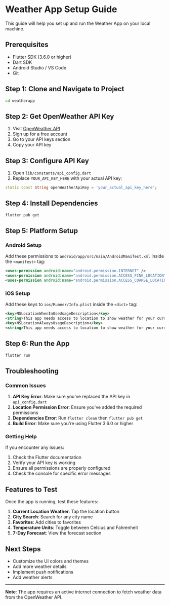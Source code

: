 # Weather App Setup Guide

This guide will help you set up and run the Weather App on your local machine.

## Prerequisites

- Flutter SDK (3.6.0 or higher)
- Dart SDK
- Android Studio / VS Code
- Git

## Step 1: Clone and Navigate to Project

```bash
cd weatherapp
```

## Step 2: Get OpenWeather API Key

1. Visit [OpenWeather API](https://openweathermap.org/api)
2. Sign up for a free account
3. Go to your API keys section
4. Copy your API key

## Step 3: Configure API Key

1. Open `lib/constants/api_config.dart`
2. Replace `YOUR_API_KEY_HERE` with your actual API key:

```dart
static const String openWeatherApiKey = 'your_actual_api_key_here';
```

## Step 4: Install Dependencies

```bash
flutter pub get
```

## Step 5: Platform Setup

### Android Setup

Add these permissions to `android/app/src/main/AndroidManifest.xml` inside the `<manifest>` tag:

```xml
<uses-permission android:name="android.permission.INTERNET" />
<uses-permission android:name="android.permission.ACCESS_FINE_LOCATION" />
<uses-permission android:name="android.permission.ACCESS_COARSE_LOCATION" />
```

### iOS Setup

Add these keys to `ios/Runner/Info.plist` inside the `<dict>` tag:

```xml
<key>NSLocationWhenInUseUsageDescription</key>
<string>This app needs access to location to show weather for your current location.</string>
<key>NSLocationAlwaysUsageDescription</key>
<string>This app needs access to location to show weather for your current location.</string>
```

## Step 6: Run the App

```bash
flutter run
```

## Troubleshooting

### Common Issues

1. **API Key Error**: Make sure you've replaced the API key in `api_config.dart`
2. **Location Permission Error**: Ensure you've added the required permissions
3. **Dependencies Error**: Run `flutter clean` then `flutter pub get`
4. **Build Error**: Make sure you're using Flutter 3.6.0 or higher

### Getting Help

If you encounter any issues:

1. Check the Flutter documentation
2. Verify your API key is working
3. Ensure all permissions are properly configured
4. Check the console for specific error messages

## Features to Test

Once the app is running, test these features:

1. **Current Location Weather**: Tap the location button
2. **City Search**: Search for any city name
3. **Favorites**: Add cities to favorites
4. **Temperature Units**: Toggle between Celsius and Fahrenheit
5. **7-Day Forecast**: View the forecast section

## Next Steps

- Customize the UI colors and themes
- Add more weather details
- Implement push notifications
- Add weather alerts

---

**Note**: The app requires an active internet connection to fetch weather data from the OpenWeather API.
